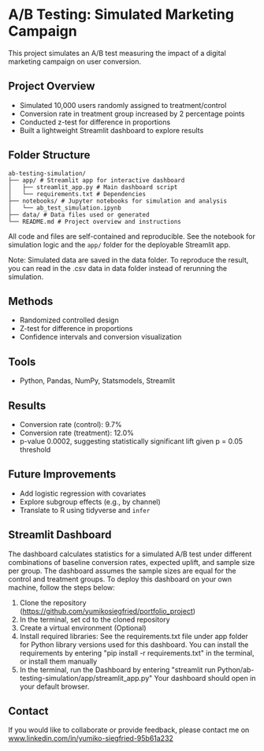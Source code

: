 # A/B Testing: Simulated Marketing Campaign

This project simulates an A/B test measuring the impact of a digital marketing campaign on user conversion.

## Project Overview

- Simulated 10,000 users randomly assigned to treatment/control
- Conversion rate in treatment group increased by 2 percentage points
- Conducted z-test for difference in proportions
- Built a lightweight Streamlit dashboard to explore results

## Folder Structure
```
ab-testing-simulation/
├── app/ # Streamlit app for interactive dashboard
│   ├── streamlit_app.py # Main dashboard script
│   └── requirements.txt # Dependencies
├── notebooks/ # Jupyter notebooks for simulation and analysis
│   └── ab_test_simulation.ipynb
├── data/ # Data files used or generated
└── README.md # Project overview and instructions
```

All code and files are self-contained and reproducible. See the notebook for simulation logic and the `app/` folder for the deployable Streamlit app.

Note: Simulated data are saved in the data folder. To reproduce the result, you can read in the .csv data in data folder instead of rerunning the simulation.

## Methods

- Randomized controlled design
- Z-test for difference in proportions
- Confidence intervals and conversion visualization

## Tools

- Python, Pandas, NumPy, Statsmodels, Streamlit

## Results

- Conversion rate (control): 9.7%
- Conversion rate (treatment): 12.0%
- p-value 0.0002, suggesting statistically significant lift given p = 0.05 threshold

## Future Improvements

- Add logistic regression with covariates
- Explore subgroup effects (e.g., by channel)
- Translate to R using tidyverse and `infer`

## Streamlit Dashboard
The dashboard calculates statistics for a simulated A/B test under different combinations of baseline conversion rates, expected uplift, and sample size per group. The dashboard assumes the sample sizes are equal for the control and treatment groups.
To deploy this dashboard on your own machine, follow the steps below:
1. Clone the repository (https://github.com/yumikosiegfried/portfolio_project)
2. In the terminal, set cd to the cloned repository
3. Create a virtual environment (Optional)
4. Install required libraries: See the requirements.txt file under app folder for Python library versions used for this dashboard. You can install the requirements by entering "pip install -r requirements.txt" in the terminal, or install them manually
5. In the terminal, run the Dashboard by entering "streamlit run Python/ab-testing-simulation/app/streamlit_app.py"
Your dashboard should open in your default browser.

## Contact
If you would like to collaborate or provide feedback, please contact me on www.linkedin.com/in/yumiko-siegfried-95b61a232
